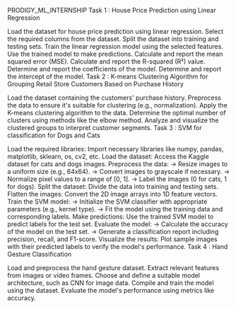 PRODIGY_ML_INTERNSHIP
Task 1 : House Price Prediction using Linear Regression

Load the dataset for house price prediction using linear regression.
Select the required columns from the dataset.
Split the dataset into training and testing sets.
Train the linear regression model using the selected features.
Use the trained model to make predictions.
Calculate and report the mean squared error (MSE).
Calculate and report the R-squared (R²) value.
Determine and report the coefficients of the model.
Determine and report the intercept of the model.
Task 2 : K-means Clustering Algorithm for Grouping Retail Store Customers Based on Purchase History

Load the dataset containing the customers' purchase history.
Preprocess the data to ensure it's suitable for clustering (e.g., normalization).
Apply the K-means clustering algorithm to the data.
Determine the optimal number of clusters using methods like the elbow method.
Analyze and visualize the clustered groups to interpret customer segments.
Task 3 : SVM for classification for Dogs and Cats

Load the required libraries: Import necessary libraries like numpy, pandas, matplotlib, sklearn, os, cv2, etc.
Load the dataset: Access the Kaggle dataset for cats and dogs images.
Preprocess the data: -> Resize images to a uniform size (e.g., 64x64). -> Convert images to grayscale if necessary. -> Normalize pixel values to a range of [0, 1]. -> Label the images (0 for cats, 1 for dogs).
Split the dataset: Divide the data into training and testing sets.
Flatten the images: Convert the 2D image arrays into 1D feature vectors.
Train the SVM model: -> Initialize the SVM classifier with appropriate parameters (e.g., kernel type). -> Fit the model using the training data and corresponding labels.
Make predictions: Use the trained SVM model to predict labels for the test set.
Evaluate the model: -> Calculate the accuracy of the model on the test set. -> Generate a classification report including precision, recall, and F1-score.
Visualize the results: Plot sample images with their predicted labels to verify the model's performance.
Task 4 : Hand Gesture Classification

Load and preprocess the hand gesture dataset.
Extract relevant features from images or video frames.
Choose and define a suitable model architecture, such as CNN for image data.
Compile and train the model using the dataset.
Evaluate the model's performance using metrics like accuracy.
